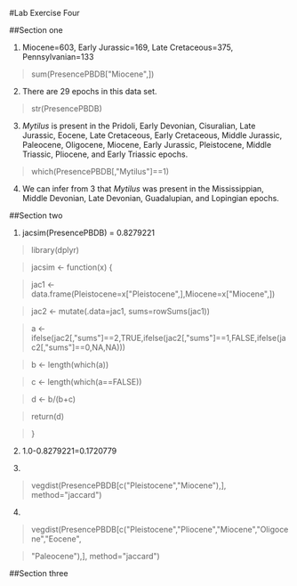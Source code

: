 #Lab Exercise Four

##Section one
1. Miocene=603, Early Jurassic=169, Late Cretaceous=375, Pennsylvanian=133
  > sum(PresencePBDB["Miocene",])

2. There are 29 epochs in this data set. 
  > str(PresencePBDB)

3. *Mytilus* is present in the Pridoli, Early Devonian, Cisuralian, Late Jurassic, Eocene, Late Cretaceous, Early Cretaceous, Middle Jurassic, Paleocene, Oligocene, Miocene, Early Jurassic, Pleistocene, Middle Triassic, Pliocene, and Early Triassic epochs. 
  > which(PresencePBDB[,"Mytilus"]==1)

4. We can infer from 3 that *Mytilus* was present in the Mississippian, Middle Devonian, Late Devonian, Guadalupian, and Lopingian epochs.

##Section two
1. jacsim(PresencePBDB) = 0.8279221
  > library(dplyr)

  > jacsim <- function(x) {

  > jac1 <- data.frame(Pleistocene=x["Pleistocene",],Miocene=x["Miocene",])
  
  > jac2 <- mutate(.data=jac1, sums=rowSums(jac1))
  
  > a <- ifelse(jac2[,"sums"]==2,TRUE,ifelse(jac2[,"sums"]==1,FALSE,ifelse(jac2[,"sums"]==0,NA,NA)))
  
  > b <- length(which(a))
  
  > c <- length(which(a==FALSE))
  
  > d <- b/(b+c)
  
  > return(d)
  
  > }
  
2. 1.0-0.8279221=0.1720779

3. 
  > vegdist(PresencePBDB[c("Pleistocene","Miocene"),], method="jaccard")

4. 
  > vegdist(PresencePBDB[c("Pleistocene","Pliocene","Miocene","Oligocene","Eocene",

  > "Paleocene"),], method="jaccard")
  
##Section three
  
  
